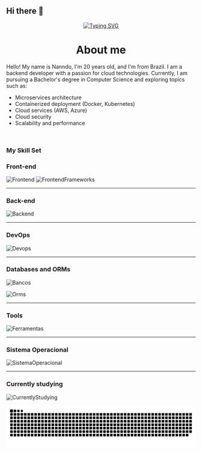 ## Hi there 👋


<div align="center">
<a href="https://git.io/typing-svg"><img src="https://readme-typing-svg.demolab.com?font=Fira+Code&weight=900&letterSpacing=large&pause=1000&color=02D4D2&width=435&lines=Welcome+to+my+profile!" alt="Typing SVG" /></a>
</div>



# **<div align="center">About me</div>**  
  

Hello! My name is Nanndo, I'm 20 years old, and I'm from Brazil. I am a backend developer with a passion for cloud technologies. Currently, I am pursuing a Bachelor's degree in Computer Science and exploring topics such as:
- Microservices architecture
- Containerized deployment (Docker, Kubernetes)
- Cloud services (AWS, Azure)
- Cloud security
- Scalability and performance  
  

  
  

  
  

  
  


  
  

<br/>  


###  My Skill Set


###  Front-end
![Frontend](https://skillicons.dev/icons?i=html,css,js,ts,bootstrap)
![FrontendFrameworks](https://skillicons.dev/icons?i=react)






---

###  Back-end


![Backend](https://skillicons.dev/icons?i=javascript,typescript,nodejs,express)



---


###  DevOps

![Devops](https://skillicons.dev/icons?i=git,docker,terraform,aws,kubernetes)






---

###  Databases and ORMs

![Bancos](https://skillicons.dev/icons?i=mysql,postgres,mongodb)

![Orms](https://skillicons.dev/icons?i=sequelize)

---

### Tools

![Ferramentas](https://skillicons.dev/icons?i=vscode,vim,bash,postman)

---

###  Sistema Operacional

![SistemaOperacional](https://skillicons.dev/icons?i=linux,windows)


---
### Currently studying

![CurrentlyStudying](https://skillicons.dev/icons?i=linux,aws,postgres,bash,docker,terraform,kubernetes,typescript,express,sequelize,nodejs)

<picture align="center">
  <source media="(prefers-color-scheme: dark)" srcset="https://raw.githubusercontent.com/Nanndo9/Nanndo9/output/github-contribution-grid-snake-dark.svg">
  <source media="(prefers-color-scheme: light)" srcset="https://raw.githubusercontent.com/Nanndo9/Nanndo9/output/github-contribution-grid-snake-dark.svg">
  <img align="center" alt="github contribution grid snake animation" src="https://raw.githubusercontent.com/Nanndo9/Nanndo9/output/github-contribution-grid-snake.svg">
</picture>
